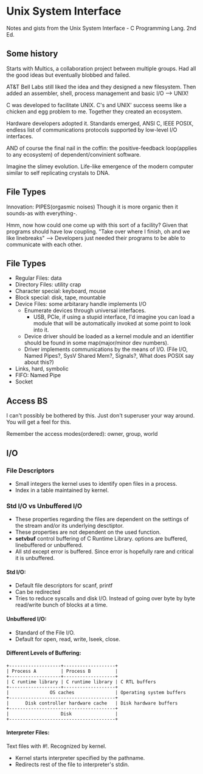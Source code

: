 # Unix System Interface

Notes and gists from the Unix System Interface - C Programming Lang. 2nd Ed.

## Some history

Starts with Multics, a collaboration project between multiple groups. Had all the good ideas but eventually blobbed and failed.

AT&T Bell Labs still liked the idea and they designed a new filesystem. Then added an assembler, shell, process management and basic I/O --> UNIX!

C was developed to facilitate UNIX. C's and UNIX' success seems like a chicken and egg problem to me. Together they created an ecosystem. 

Hardware developers adopted it. Standards emerged, ANSI C, IEEE POSIX, endless list of communications protocols supported by low-level I/O interfaces.

AND of course the final nail in the coffin: the positive-feedback loop(applies to any ecosystem) of dependent/convinient software.

Imagine the slimey evolution. Life-like emergence of the modern computer similar to self replicating crystals to DNA.

## File Types
Innovation: PIPES(orgasmic noises) Though it is more organic then it sounds-as with everything-. 

Hmm, now how could one come up with this sort of a facility? Given that programs should have low coupling. "Take over where I finish, oh and we like linebreaks" --> Developers just needed their programs to be able to communicate with each other.

## File Types
- Regular Files: data
- Directory Files: utility crap
- Character special: keyboard, mouse
- Block special: disk, tape, mountable
- Device Files: some arbitarary handle implements I/O
    - Enumerate devices through universal interfaces. 
        - USB, PCIe, if using a stupid interface, I'd imagine you can load a module that will be automatically invoked at some point to look into it.
    - Device driver should be loaded as a kernel module and an identifier should be found in some map(major/minor dev numbers).
    - Driver implements communications by the means of I/O. (File I/O, Named Pipes?, SysV Shared Mem?, Signals?, What does POSIX say about this?)
- Links, hard, symbolic
- FIFO: Named Pipe
- Socket

## Access BS

I can't possibly be bothered by this. Just don't superuser your way around. You will get a feel for this. 

Remember the access modes(ordered): owner, group, world

## I/O

### File Descriptors

- Small integers the kernel uses to identify open files in a process.
- Index in a table maintained by kernel.

### Std I/O vs Unbuffered I/O

- These properties regarding the files are dependent on the settings of the stream and/or its underlying desctiptor.
- These properties are not dependent on the used function.
- **setvbuf** control buffering of C Runtime Library. options are buffered, linebuffered or unbuffered.
- All std except error is buffered. Since error is hopefully rare and critical it is unbuffered.

#### Std I/O:

- Default file descriptors for scanf, printf
- Can be redirected
- Tries to reduce syscalls and disk I/O. Instead of going over byte by byte read/write bunch of blocks at a time.

#### Unbuffered I/O:

- Standard of the File I/O.
- Default for open, read, write, lseek, close.

#### Different Levels of Buffering:

```
+-------------------+-------------------+
| Process A         | Process B         |
+-------------------+-------------------+
| C runtime library | C runtime library | C RTL buffers
+-------------------+-------------------+
|               OS caches               | Operating system buffers
+---------------------------------------+
|      Disk controller hardware cache   | Disk hardware buffers
+---------------------------------------+
|                   Disk                |
+---------------------------------------+
```

#### Interpreter Files:

Text files with #!. Recognized by kernel. 
- Kernel starts interpreter specified by the pathname. 
- Redirects rest of the file to interpreter's stdin.
 

